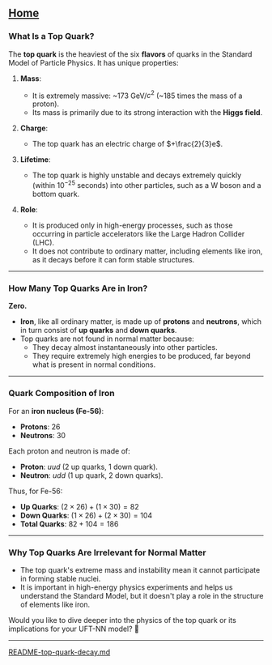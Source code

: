 [Home](https://t2m.io/VwvDcuw)
---

### **What Is a Top Quark?**
The **top quark** is the heaviest of the six **flavors** of quarks in the Standard Model of Particle Physics. It has unique properties:

1. **Mass**:
   - It is extremely massive: ~173 GeV/$c^2$ (~185 times the mass of a proton).
   - Its mass is primarily due to its strong interaction with the **Higgs field**.

2. **Charge**:
   - The top quark has an electric charge of $+\frac{2}{3}e$.

3. **Lifetime**:
   - The top quark is highly unstable and decays extremely quickly (within $10^{-25}$ seconds) into other particles, such as a W boson and a bottom quark.

4. **Role**:
   - It is produced only in high-energy processes, such as those occurring in particle accelerators like the Large Hadron Collider (LHC).
   - It does not contribute to ordinary matter, including elements like iron, as it decays before it can form stable structures.

---

### **How Many Top Quarks Are in Iron?**
**Zero.**
- **Iron**, like all ordinary matter, is made up of **protons** and **neutrons**, which in turn consist of **up quarks** and **down quarks**.
- Top quarks are not found in normal matter because:
  - They decay almost instantaneously into other particles.
  - They require extremely high energies to be produced, far beyond what is present in normal conditions.

---

### **Quark Composition of Iron**
For an **iron nucleus (Fe-56)**:
- **Protons**: 26
- **Neutrons**: 30

Each proton and neutron is made of:
- **Proton**: $u u d$ (2 up quarks, 1 down quark).
- **Neutron**: $u d d$ (1 up quark, 2 down quarks).

Thus, for Fe-56:
- **Up Quarks**: $(2 \times 26) + (1 \times 30) = 82$
- **Down Quarks**: $(1 \times 26) + (2 \times 30) = 104$
- **Total Quarks**: $82 + 104 = 186$

---

### **Why Top Quarks Are Irrelevant for Normal Matter**
- The top quark's extreme mass and instability mean it cannot participate in forming stable nuclei.
- It is important in high-energy physics experiments and helps us understand the Standard Model, but it doesn't play a role in the structure of elements like iron.

Would you like to dive deeper into the physics of the top quark or its implications for your UFT-NN model? 🚀


---

[README-top-quark-decay.md](https://t2m.io/2apan73)
